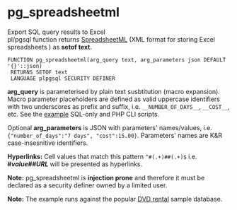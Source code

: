 # pg_spreadsheetml
Export SQL query results to Excel  
pl/pgsql function returns [SpreadsheetML](https://en.wikipedia.org/wiki/Microsoft_Office_XML_formats) (XML format for storing Excel spreadsheets ) as **setof text**. 

```PGSQL
FUNCTION pg_spreadsheetml(arg_query text, arg_parameters json DEFAULT '{}'::json)
 RETURNS SETOF text
 LANGUAGE plpgsql SECURITY DEFINER
```
__arg_query__ is parameterised by plain text susbtitution (macro expansion).  
Macro parameter placeholders are defined as valid uppercase identifiers with two underscores as prefix and suffix, i.e. `__NUMBER_OF_DAYS__`, `__COST__`, etc. See the [example](https://github.com/stefanov-sm/pg_spreadsheetml/tree/master/example) SQL-only and PHP CLI scripts.

Optional __arg_parameters__ is JSON with parameters' names/values, i.e. `{"number_of_days":"7 days", "cost":15.00}`. Parameters' names are K&R case-insesnitive identifiers.  

__Hyperlinks:__ Cell values that match this pattern `^#(.+)##(.+)$` i.e. __#_value_##_URL___ will be presented as hyperlinks.  

__Note:__ pg_spreadsheetml is __injection prone__ and therefore it must be declared as a security definer owned by a limited user.


__Note:__ The example runs against the popular [DVD rental](https://www.postgresqltutorial.com/postgresql-sample-database/) sample database.
